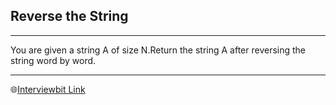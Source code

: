 ## Reverse the String
---
You are given a string A of size N.Return the string A after reversing the string word by word.

---
🌐[Interviewbit Link](https://www.interviewbit.com/problems/reverse-the-string/)